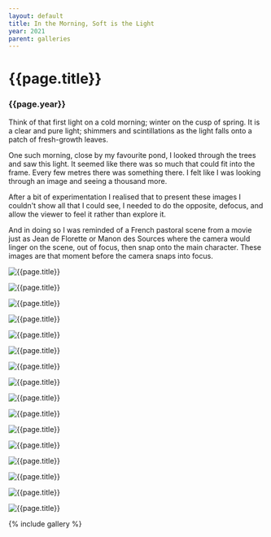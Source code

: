 ```yaml
---
layout: default
title: In the Morning, Soft is the Light
year: 2021
parent: galleries
---
```


# {{page.title}}

### {{page.year}}


Think of that first light on a cold morning; winter on the cusp of spring. It is a clear and pure light; shimmers and scintillations as the light falls onto a patch of fresh-growth leaves.

 One such morning, close by my favourite pond, I looked through the trees and saw this light. It seemed like there was so much that could fit into the frame. Every few metres there was something there. I felt like I was looking through an image and seeing a thousand more.

After a bit of experimentation I realised that to present these images I couldn't show all that I could see, I needed to do the opposite, defocus, and allow the viewer to feel it rather than explore it.

And in doing so I was reminded of a French pastoral scene from a movie just as Jean de Florette or Manon des Sources where the camera would linger on the scene, out of focus, then snap onto the main character. These images are that moment before the camera snaps into focus. 

![{{page.title}}](in-the-morning-soft-is-the-light/in-the-morning-soft-is-the-light-01.webp "{{page.title}}")

![{{page.title}}](in-the-morning-soft-is-the-light/in-the-morning-soft-is-the-light-02.webp "{{page.title}}")

![{{page.title}}](in-the-morning-soft-is-the-light/in-the-morning-soft-is-the-light-03.webp "{{page.title}}")

![{{page.title}}](in-the-morning-soft-is-the-light/in-the-morning-soft-is-the-light-04.webp "{{page.title}}")

![{{page.title}}](in-the-morning-soft-is-the-light/in-the-morning-soft-is-the-light-05.webp "{{page.title}}")

![{{page.title}}](in-the-morning-soft-is-the-light/in-the-morning-soft-is-the-light-06.webp "{{page.title}}")

![{{page.title}}](in-the-morning-soft-is-the-light/in-the-morning-soft-is-the-light-07.webp "{{page.title}}")

![{{page.title}}](in-the-morning-soft-is-the-light/in-the-morning-soft-is-the-light-08.webp "{{page.title}}")

![{{page.title}}](in-the-morning-soft-is-the-light/in-the-morning-soft-is-the-light-09.webp "{{page.title}}")

![{{page.title}}](in-the-morning-soft-is-the-light/in-the-morning-soft-is-the-light-10.webp "{{page.title}}")

![{{page.title}}](in-the-morning-soft-is-the-light/in-the-morning-soft-is-the-light-11.webp "{{page.title}}")

![{{page.title}}](in-the-morning-soft-is-the-light/in-the-morning-soft-is-the-light-12.webp "{{page.title}}")

![{{page.title}}](in-the-morning-soft-is-the-light/in-the-morning-soft-is-the-light-13.webp "{{page.title}}")

![{{page.title}}](in-the-morning-soft-is-the-light/in-the-morning-soft-is-the-light-14.webp "{{page.title}}")

![{{page.title}}](in-the-morning-soft-is-the-light/in-the-morning-soft-is-the-light-15.webp "{{page.title}}")

![{{page.title}}](in-the-morning-soft-is-the-light/in-the-morning-soft-is-the-light-16.webp "{{page.title}}")

{% include gallery %}